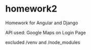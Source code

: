 # homework2
Homework for Angular and Django

API used: Google Maps on Login Page

excluded /venv and /node_modules
